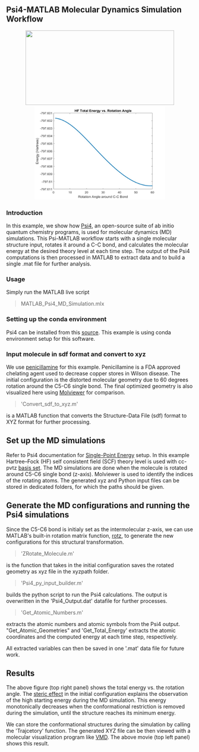 ## Psi4-MATLAB Molecular Dynamics Simulation Workflow  

<p align="center">
<img src="https://github.com/hjooya/Chemical-Theory-and-Computation/blob/main/Psi4-MATLAB-MD-Simulations/Penicillamine_MD_Simulation.gif" width="400" height="200"/> <img src="https://github.com/hjooya/Chemical-Theory-and-Computation/blob/main/Psi4-MATLAB-MD-Simulations/HF_Energy_Plot.jpg" width="350" height="250" />
</p>

### Introduction
In this example, we show how [Psi4](https://psicode.org/), an open-source suite of ab initio quantum chemistry programs, is used for molecular dynamics (MD) simulations. This Psi-MATLAB workflow starts with a single molecular structure input, rotates it around a C-C bond, and calculates the molecular energy at the desired theory level at each time step.  The output of the Psi4 computations is then processed in MATLAB to extract data and to build a single .mat file for further analysis.  

### Usage 
Simply run the MATLAB live script 
> MATLAB_Psi4_MD_Simulation.mlx

### Setting up the conda environment
Psi4 can be installed from this [source](https://psicode.org/installs/v17/). This example is using conda environment setup for this software.

### Input molecule in sdf format and convert to xyz
We use [penicillamine](https://pubchem.ncbi.nlm.nih.gov/compound/Penicillamine) for this example. Penicillamine is a FDA approved chelating agent used to decrease copper stores in Wilson disease. The initial configuration is the distorted molecular geometry due to 60 degrees rotation around the C5-C6 single bond. The final optimized geometry is also visualized here using [Molviewer](https://www.mathworks.com/help/bioinfo/ref/molviewer.html) for comparison. 
> 'Convert_sdf_to_xyz.m' 

is a MATLAB function that converts the Structure-Data File (sdf) format to XYZ format for further processing.

## Set up the MD simulations
Refer to Psi4 documentation for [Single-Point Energy](https://psicode.org/psi4manual/master/energy.html) setup. In this example Hartree–Fock (HF) self consistent field (SCF) theory level is used with cc-pvtz [basis set](https://psicode.org/psi4manual/master/basissets.html). The MD simulations are done when the molecule is rotated around C5-C6 single bond (z-axis). Molviewer is used to identify the indices of the rotating atoms. The generated xyz and Python input files can be stored in dedicated folders, for which the paths should be given.

## Generate the MD configurations and running the Psi4 simulations
Since the C5-C6 bond is initialy set as the intermolecular z-axis, we can use MATLAB's built-in rotation matrix function, [rotz](https://www.mathworks.com/help/phased/ref/rotz.html), to generate the new configurations for this structural transformation. 
> 'ZRotate_Molecule.m' 

is the function that takes in the initial configuration saves the rotated geometry as xyz file in the xyzpath folder. 
> 'Psi4_py_input_builder.m' 

builds the python script to run the Psi4 calculations. The output is overwritten in the 'Psi4_Output.dat' datafile for further processes.
> 'Get_Atomic_Numbers.m' 

extracts the atomic numbers and atomic symbols from the Psi4 output. "Get_Atomic_Geometries" and 'Get_Total_Energy' extracts the atomic coordinates and the computed energy at each time step, respectively.

All extracted variables can then be saved in one '.mat' data file for future work. 

## Results
The above figure (top right panel) shows the total energy vs. the rotation angle. The [steric effect](https://www.sciencedirect.com/topics/chemistry/steric-effect) in the initial configuration explains the observation of the high starting energy during the MD simulation. This energy monotonically decreases when the conformational restriction is removed during the simulation, until the structure reaches its minimum energy.   

We can store the conformational structures during the simulation by calling the 'Trajcetory' function. The generated XYZ file can be then viewed with a molecular visualization program like [VMD](https://www.ks.uiuc.edu/Research/vmd/). The above movie (top left panel) shows this result.


